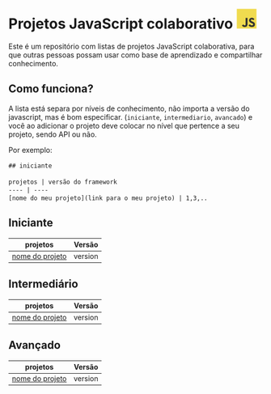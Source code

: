 # Projetos JavaScript colaborativo <img src="https://github.com/devicons/devicon/blob/master/icons/javascript/javascript-original.svg" alt="javascript" width="40" height="40"/> </a> 

Este é um repositório com listas de projetos JavaScript colaborativa, para que outras pessoas possam usar como base de aprendizado e compartilhar conhecimento.


## Como funciona?

A lista está separa por níveis de conhecimento, não importa a versão do javascript, mas é bom especificar. (`iniciante`, `intermediario`, `avancado`) e você ao adicionar o projeto deve colocar no nível que pertence a seu projeto, sendo API ou não.

Por exemplo:

```
## iniciante

projetos | versão do framework
---- | ----
[nome do meu projeto](link para o meu projeto) | 1,3,..
```

## Iniciante

projetos | Versão
---- | ----
[nome do projeto](repo) | version


## Intermediário

projetos | Versão
---- | ----
[nome do projeto](repo) | version


## Avançado

projetos | Versão
---- | ----
[nome do projeto](repo) | version
